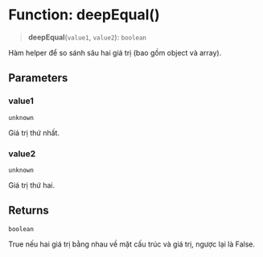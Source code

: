 # Function: deepEqual()

> **deepEqual**(`value1`, `value2`): `boolean`

Hàm helper để so sánh sâu hai giá trị (bao gồm object và array).

## Parameters

### value1

`unknown`

Giá trị thứ nhất.

### value2

`unknown`

Giá trị thứ hai.

## Returns

`boolean`

True nếu hai giá trị bằng nhau về mặt cấu trúc và giá trị, ngược lại là False.
